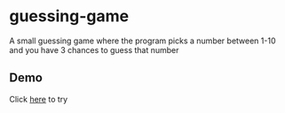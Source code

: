 # guessing-game
A small guessing game where the program picks a number between 1-10 and you have 3 chances to guess that number
## Demo
Click [here]() to try
